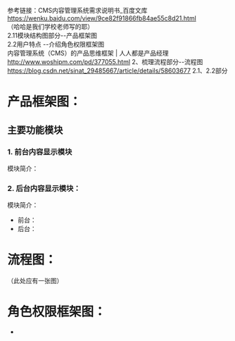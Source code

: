 参考链接：CMS内容管理系统需求说明书_百度文库  https://wenku.baidu.com/view/9ce82f91866fb84ae55c8d21.html <br> 
（哈哈是我们学校老师写的耶）<br>
2.11模块结构图部分--产品框架图<br>
2.2用户特点 --介绍角色权限框架图<br>
内容管理系统（CMS）的产品思维框架 | 人人都是产品经理  http://www.woshipm.com/pd/377055.html 2、梳理流程部分--流程图<br>
https://blog.csdn.net/sinat_29485667/article/details/58603677  2.1、2.2部分<br>


# 产品框架图：
## 主要功能模块
### 1. 前台内容显示模块
模块简介：
### 2. 后台内容显示模块：
模块简介：

* 前台：
* 后台：

# 流程图：
（此处应有一张图）

# 角色权限框架图：
*
